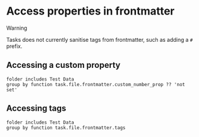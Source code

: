 # Access properties in frontmatter

> [!warning]
> Tasks does not currently sanitise tags from frontmatter, such as adding a  `#` prefix.
>
## Accessing a custom property

```tasks
folder includes Test Data
group by function task.file.frontmatter.custom_number_prop ?? 'not set'
```

## Accessing tags

```tasks
folder includes Test Data
group by function task.file.frontmatter.tags
```
